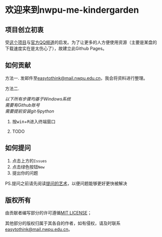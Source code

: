 # 欢迎来到nwpu-me-kindergarden

## 项目创立初衷
受[这个项目](https://github.com/LecterChu/nwpu-cram)与[官方QQ频道](https://pd.qq.com/s/h3e4grc17)的启发。为了让更多的人方便使用资源（主要是某盘的下载速度实在是太伤心了），故建立此Github Pages。

## 如何贡献

方法一. 发邮件至<easytothink@mail.nwpu.edu.cn>，我会将资料进行整理。

方法二. 

*以下所有步骤均基于Windows系统*  
*需要有Github账号*  
*需要提前安装git与python*  

1. 按<kbd>win</kbd>+<kbd>R</kbd>进入终端窗口

2. TODO

## 如何提问

1. 点击上方的`Issues`
2. 点击绿色按钮`New`
3. 提出你的问题

PS.提问之前请先阅读[提问的艺术](https://github.com/ryanhanwu/How-To-Ask-Questions-The-Smart-Way/blob/main/README-zh_CN.md)，以便问题能够更好更快被解决

## 版权所有

由贡献者编写部分的许可遵循[MIT LICENSE](LICENSE)；

其他部分的版权归属于其各自的作者，如有侵权，请及时联系<easytothink@mail.nwpu.edu.cn>。
